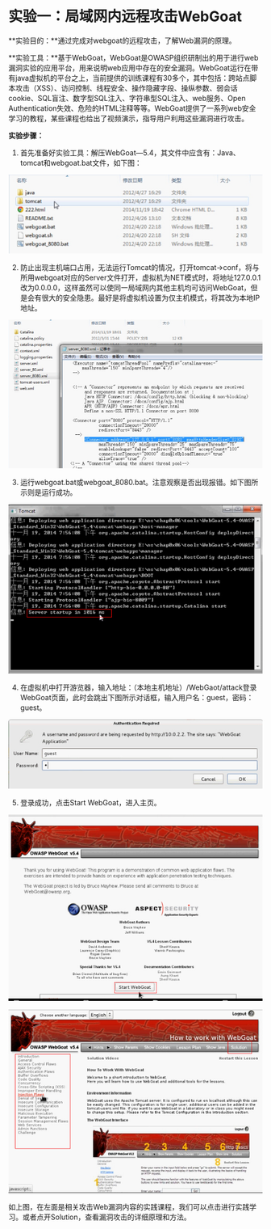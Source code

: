 # 实验一：局域网内远程攻击WebGoat

**实验目的：**通过完成对webgoat的远程攻击，了解Web漏洞的原理。

**实验工具：**基于WebGoat，WebGoat是OWASP组织研制出的用于进行web漏洞实验的应用平台，用来说明web应用中存在的安全漏洞。WebGoat运行在带有java虚拟机的平台之上，当前提供的训练课程有30多个，其中包括：跨站点脚本攻击（XSS）、访问控制、线程安全、操作隐藏字段、操纵参数、弱会话cookie、SQL盲注、数字型SQL注入、字符串型SQL注入、web服务、Open
Authentication失效、危险的HTML注释等等。WebGoat提供了一系列web安全学习的教程，某些课程也给出了视频演示，指导用户利用这些漏洞进行攻击。

**实验步骤：**

1. 首先准备好实验工具：解压WebGoat—5.4，其文件中应含有：Java、tomcat和webgoat.bat文件，如下图：

![](attach/media/image18.jpeg)

2. 防止出现主机端口占用，无法运行Tomcat的情况，打开tomcat->conf，将与所用webgoat对应的Server文件打开，虚拟机为NET模式时，将地址127.0.0.1改为0.0.0.0，这样虽然可以使同一局域网内其他主机均可访问WebGoat，但是会有很大的安全隐患。最好是将虚拟机设置为仅主机模式，将其改为本地IP地址。

![](attach/media/image19.jpeg)

3. 运行webgoat.bat或webgoat_8080.bat。注意观察是否出现报错。如下图所示则是运行成功。

![](attach/media/image20.jpeg)


4. 在虚拟机中打开游览器，输入地址：（本地主机地址）/WebGaot/attack登录WebGoat页面，此时会跳出下图所示对话框，输入用户名：guest，密码：guest。

![](attach/media/image21.jpeg)

5. 登录成功，点击Start WebGoat，进入主页。

![](attach/media/image22.jpeg)

![](attach/media/image23.jpeg)

如上图，在左面是相关攻击Web漏洞内容的实践课程，我们可以点击进行实践学习。或者点开Solution，查看漏洞攻击的详细原理和方法。


